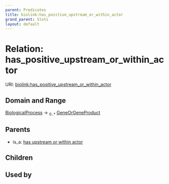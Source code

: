 ```yaml
---
parent: Predicates
title: biolink:has_positive_upstream_or_within_actor
grand_parent: Slots
layout: default
---
```


# Relation: has_positive_upstream_or_within_actor




URI: [biolink:has_positive_upstream_or_within_actor](https://w3id.org/biolink/vocab/has_positive_upstream_or_within_actor)

## Domain and Range

[BiologicalProcess](BiologicalProcess.md) ->  <sub>0..*</sub> [GeneOrGeneProduct](GeneOrGeneProduct.md)

## Parents

 *  is_a: [has upstream or within actor](has_upstream_or_within_actor.md)

## Children


## Used by

